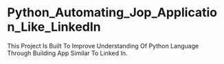 # Python_Automating_Jop_Application_Like_LinkedIn
This Project Is Built  To Improve Understanding Of Python Language Through Building App Similar To Linked In.
